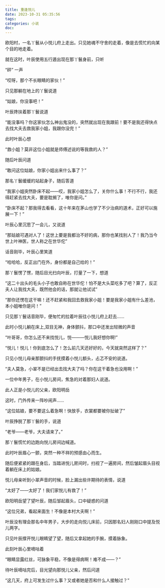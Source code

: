 ```yaml
---
title: 重逢悦儿
date: 2023-10-31 05:35:56
tags:
categories: 小说
doc:
---
```


欧阳村，一名丫鬟从小悦儿府上走出。只见她魂不守舍的走着，像是去慌忙的向某个目的地走着。

就在这时，叶辰使用五行遁出现在那丫鬟身前，只听

“砰” 一声

“哎呀，那个不长眼睛的家伙！”

只见那躺在地上的丫鬟说道

“姑娘，你没事吧！”

叶辰搀扶着那丫鬟说道

“能没事吗？你这家伙怎么神出鬼没的，突然就出现在我跟前！要不是我还得快点去找大夫去救我家小姐，我跟你没完！”

此时叶辰心想

“救小姐？莫非这位小姐就是师傅述说的等我救的人？”

随后叶辰问道

“敢问这位姑娘，你家小姐出来什么事了？”

那名丫鬟缓缓的站起身子，随后答道

“我家小姐突然卧床不起——哎，我家小姐怎么了，关你什么事！不行不行，我还得赶紧去找大夫，要是耽搁了，唯你是问。”



“卧床不起？那我得去看看，这十年来在茅山也学了不少治病的道术，正好可以施展一下！”   

叶辰心里沉思了一会儿，又说道

“那姑娘可遇对人了！这世上要是我都治不好的病，那你也某找别人了！我乃当今世上叶神医，世人称之在世华佗”

话音刚毕，叶辰心里笑道

“哈哈哈，反正出门在外，身份都是自己给的！”

那丫鬟愣了愣，随后目光扫向叶辰，打量了一下，想道

“这二十出头的毛头小子也敢自称在世华佗！怕不是大头菜吃多了吧？算了，反正夫人让我找大夫，既然他会的话，那就让他试试”

“那你还愣在这干嘛！还不赶紧和我回去救我家小姐！要是我家小姐有什么差池，本小姐唯你是问！”

只见那丫鬟话音刚毕，便匆忙的拉着叶辰往小悦儿府上赶去……

此时小悦儿躺在床上,双目无神，身体颤抖，那口中还发出轻微的声音

“叶哥哥，你怎么还不来找悦儿，悦———悦儿我好想你啊!”

“悦儿！悦儿！你到底怎么了！怎么前几天还好好的，今天就突然这样了？”

只见小悦儿母亲那颤抖的手抚摸着小悦儿额头，忐忑不安的说道。

“夫人莫急，小翠不是已经出去找大夫了吗？你在这干着急也没用啊！”

一位中年男子，在小悦儿房间，焦急的对着那妇人说道。

此人正是小悦儿的父亲，欧阳明岳

这时，门外传来一阵吵闹声……

“这位姑娘，要不要这么着急啊！快放手，衣裳都要被你扯破了”

叶辰挣脱了那丫鬟的手，说道

“老爷——老爷，大夫请来了。”

那丫鬟慌忙的边跑向悦儿房间边喊道。

此时叶辰眉心一颤，突然一种不祥的预感由心而生。

随后便紧紧的跟在身后，当踏进悦儿房间时，扫视了一遍房间，然后皱起眉头目视着躺在床上的姑娘。

悦儿母亲听到小翠声音的时候，脸上漏出些许期待的表情，说道

“太好了——太好了！我们家悦儿有救了！”

欧阳明岳望了望叶辰，随后邹起眉头，口中疑惑的问道

“这位兄弟，看起来面生！不像是本村大夫啊！”

叶辰没有理会那名中年男子，大步的走向悦儿床前，只因那名妇人刚刚口中提及悦儿两字。

只见叶辰撑开悦儿眼睛望了望，随后又拿起她的手腕，摸着脉象。

此刻叶辰心里嘀咕着

“眼睛显露红丝，可脉象平稳，不像是得病啊！难不成——？”

待叶辰嘀咕完后，目光望向那悦儿父亲，然后问道

“这几天，府上可发生过什么事？又或者她是否和什么人接触过？”













